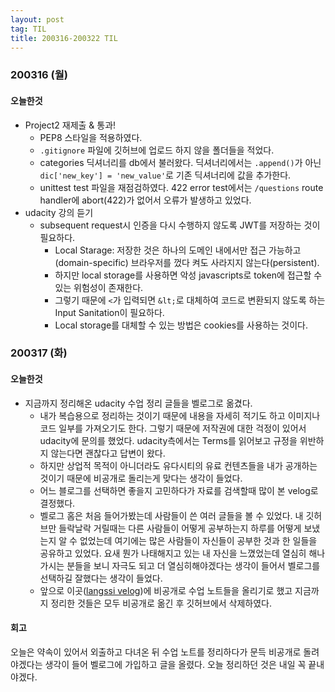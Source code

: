 ```yaml
---
layout: post
tag: TIL
title: 200316-200322 TIL
---
```

### 200316 (월)
#### 오늘한것
- Project2 재제출 & 통과!
  - PEP8 스타일을 적용하였다. 
  - `.gitignore` 파일에 깃허브에 업로드 하지 않을 폴더들을 적었다.
  - categories 딕셔너리를 db에서 불러왔다. 딕셔너리에서는 `.append()`가 아닌 `dic['new_key'] = 'new_value'`로 기존 딕셔너리에 값을 추가한다.
  - unittest test 파일을 재점검하였다. 422 error test에서는 `/questions` route handler에 abort(422)가 없어서 오류가 발생하고 있었다.
- udacity 강의 듣기
  - subsequent request시 인증을 다시 수행하지 않도록 JWT를 저장하는 것이 필요하다. 
    - Local Starage: 저장한 것은 하나의 도메인 내에서만 접근 가능하고(domain-specific) 브라우저를 껐다 켜도 사라지지 않는다(persistent).
    - 하지만 local storage를 사용하면 악성 javascripts로 token에 접근할 수 있는 위험성이 존재한다.
    - 그렇기 때문에 `<`가 입력되면 `&lt;`로 대체하여 코드로 변환되지 않도록 하는 Input Sanitation이 필요하다.
    - Local storage를 대체할 수 있는 방법은 cookies를 사용하는 것이다. 

### 200317 (화)
#### 오늘한것
- 지금까지 정리해온 udacity 수업 정리 글들을 벨로그로 옮겼다.
  - 내가 복습용으로 정리하는 것이기 때문에 내용을 자세히 적기도 하고 이미지나 코드 일부를 가져오기도 한다. 그렇기 때문에 저작권에 대한 걱정이 있어서 udacity에 문의를 했었다. udacity측에서는 Terms를 읽어보고 규정을 위반하지 않는다면 괜찮다고 답변이 왔다. 
  - 하지만 상업적 목적이 아니더라도 유다시티의 유료 컨텐츠들을 내가 공개하는 것이기 때문에 비공개로 돌리는게 맞다는 생각이 들었다.
  - 어느 블로그를 선택하면 좋을지 고민하다가 자료를 검색할때 많이 본 velog로 결정했다. 
  - 벨로그 홈은 처음 들어가봤는데 사람들이 쓴 여러 글들을 볼 수 있었다. 내 깃허브만 들락날락 거릴때는 다른 사람들이 어떻게 공부하는지 하루를 어떻게 보냈는지 알 수 없었는데 여기에는 많은 사람들이 자신들이 공부한 것과 한 일들을 공유하고 있었다. 요새 뭔가 나태해지고 있는 내 자신을 느꼈었는데 열심히 해나가시는 분들을 보니 자극도 되고 더 열심히해야겠다는 생각이 들어서 벨로그를 선택하길 잘했다는 생각이 들었다. 
  - 앞으로 이곳([langssi velog](https://velog.io/@langssi))에 비공개로 수업 노트들을 올리기로 했고 지금까지 정리한 것들은 모두 비공개로 옮긴 후 깃허브에서 삭제하였다.

#### 회고
오늘은 약속이 있어서 외출하고 다녀온 뒤 수업 노트를 정리하다가 문득 비공개로 돌려야겠다는 생각이 들어 벨로그에 가입하고 글을 올렸다. 오늘 정리하던 것은 내일 꼭 끝내야겠다.
